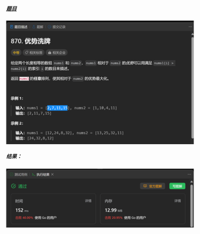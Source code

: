 ##### [题目](https://leetcode.cn/problems/advantage-shuffle/)
![pic](img.png)
##### 结果：
![pic](result.png)